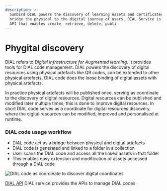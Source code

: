 ```yaml
---
description: >-
  Sunbird DIAL powers the discovery of learning Assets and certificates and
  bridge the physical to the digital journey of users. DIAL Service is a set of
  API that enables create, retrieve, delete, publi
---
```


# Phygital discovery

DIAL refers to _Digital Infrastructure for Augmented learning_. It provides tools for DIAL code management. DIAL powers the discovery of digital resources using physical artefacts like QR codes, can be extended to other physical artefacts. DIAL code does the loose binding of digital assets with physical artefacts.

In practice physical artefacts will be published once, serving as coordinate to the discovery of digital resources. Digital resources can be published and modified later multiple times, this is done to improve digital resources. In short DIAL code serves as a coordinate for digital resources discovery, where the digital resources can be modified, improved and personalised at runtime.

### DIAL code usage workflow

* DIAL code act as a bridge between physical and digital artefacts
* DIAL code is generated and linked to a folder in a collection
* User scans the DIAL code and access all the linked assets in that folder
* This enables easy extension and modification of assets accessed through a DIAL code

![DIAL code  as coordinate to discover digital coordinates](<../../.gitbook/assets/DIAL\_code\_ flow.png>)

[DIAL API](http://docs.sunbird.org/latest/apis/dialapi/) DIAL service provides the APIs to manage DIAL codes.
